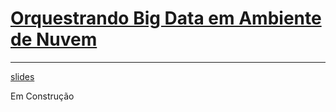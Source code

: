 # **<u>Orquestrando Big Data em Ambiente de Nuvem</u>**

------

[slides](./slides/slides_live_11.pdf)



Em Construção